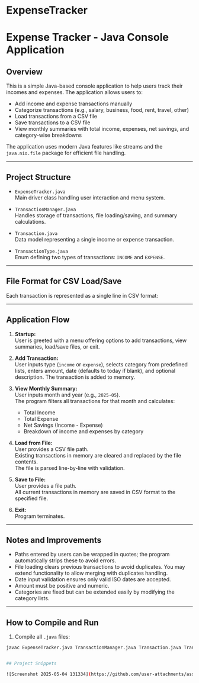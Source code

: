 # ExpenseTracker

# Expense Tracker - Java Console Application

## Overview

This is a simple Java-based console application to help users track their incomes and expenses. The application allows users to:

- Add income and expense transactions manually
- Categorize transactions (e.g., salary, business, food, rent, travel, other)
- Load transactions from a CSV file
- Save transactions to a CSV file
- View monthly summaries with total income, expenses, net savings, and category-wise breakdowns

The application uses modern Java features like streams and the `java.nio.file` package for efficient file handling.

---

## Project Structure

- `ExpenseTracker.java`  
  Main driver class handling user interaction and menu system.

- `TransactionManager.java`  
  Handles storage of transactions, file loading/saving, and summary calculations.

- `Transaction.java`  
  Data model representing a single income or expense transaction.

- `TransactionType.java`  
  Enum defining two types of transactions: `INCOME` and `EXPENSE`.

---

## File Format for CSV Load/Save

Each transaction is represented as a single line in CSV format:




---

## Application Flow

1. **Startup:**  
   User is greeted with a menu offering options to add transactions, view summaries, load/save files, or exit.

2. **Add Transaction:**  
   User inputs type (`income` or `expense`), selects category from predefined lists, enters amount, date (defaults to today if blank), and optional description. The transaction is added to memory.

3. **View Monthly Summary:**  
   User inputs month and year (e.g., `2025-05`).  
   The program filters all transactions for that month and calculates:  
   - Total Income  
   - Total Expense  
   - Net Savings (Income - Expense)  
   - Breakdown of income and expenses by category

4. **Load from File:**  
   User provides a CSV file path.  
   Existing transactions in memory are cleared and replaced by the file contents.  
   The file is parsed line-by-line with validation.

5. **Save to File:**  
   User provides a file path.  
   All current transactions in memory are saved in CSV format to the specified file.

6. **Exit:**  
   Program terminates.

---

## Notes and Improvements

- Paths entered by users can be wrapped in quotes; the program automatically strips these to avoid errors.
- File loading clears previous transactions to avoid duplicates. You may extend functionality to allow merging with duplicates handling.
- Date input validation ensures only valid ISO dates are accepted.
- Amount must be positive and numeric.
- Categories are fixed but can be extended easily by modifying the category lists.

---

## How to Compile and Run

1. Compile all `.java` files:

```bash
javac ExpenseTracker.java TransactionManager.java Transaction.java TransactionType.java


## Project Snippets

![Screenshot 2025-05-04 131334](https://github.com/user-attachments/assets/ce344a79-8408-4636-ac9f-71425ffdab5e)

